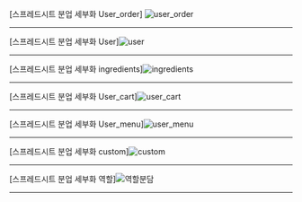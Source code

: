 [스프레드시트 분업 세부화 User_order] ![user_order](https://github.com/user-attachments/assets/b4d9b186-3579-4e64-8284-7455259a6ead)

-----------------
[스프레드시트 분업 세부화 User]![user](https://github.com/user-attachments/assets/3b013f85-62f5-40ad-b58a-66cc06331b1b)

-----------------
[스프레드시트 분업 세부화 ingredients]![ingredients](https://github.com/user-attachments/assets/d12679ed-4672-46be-95a6-6dee3a59954c)

-----------------
[스프레드시트 분업 세부화 User_cart]![user_cart](https://github.com/user-attachments/assets/2bd1af91-e698-483f-834b-0abc90d1143e)

-----------------
[스프레드시트 분업 세부화 User_menu]![user_menu](https://github.com/user-attachments/assets/70d50c91-4680-44f3-8433-f69420a9e938)

-----------------
[스프레드시트 분업 세부화 custom]![custom](https://github.com/user-attachments/assets/fc53e179-f7c4-450e-ae69-32ceec9433b9)

-----------------
[스프레드시트 분업 세부화 역할]![역할분담](https://github.com/user-attachments/assets/1665f9a3-6bd3-4bc5-918f-b0df5a54263d)


-----------------
